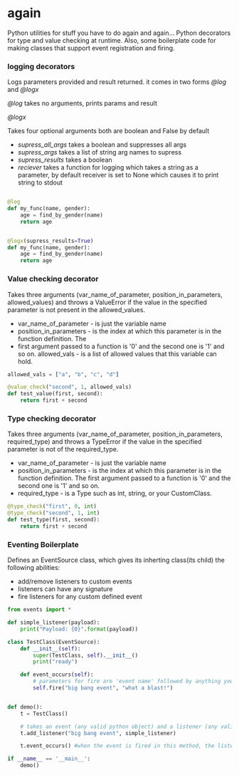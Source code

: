 again
=======
Python utilities for stuff you have to do again and again...
Python decorators for type and value checking at runtime. Also, some boilerplate code for making classes that support event registration and firing.


### logging decorators

Logs parameters provided and result returned. it comes in two forms _@log_ and _@logx_

*@log* takes no arguments, prints params and result

*@logx*

Takes four optional arguments both are boolean and False by default
 - *supress_all_args* takes a boolean and suppresses all args
 - *supress_args* takes a list of string arg names to supress
 - *supress_results* takes a boolean
 - *reciever* takes a function for logging which takes a string as a parameter, by default receiver
   is set to None which causes it to print string to stdout


``` python

@log
def my_func(name, gender):
    age = find_by_gender(name)
    return age
```

``` python

@logx(supress_results=True)
def my_func(name, gender):
    age = find_by_gender(name)
    return age
```


### Value checking decorator

Takes three arguments (var_name_of_parameter, position_in_parameters, allowed_values) and throws a
ValueError if the value in the specified parameter is not present in the allowed_values.

* var_name_of_parameter - is just the variable name
* position_in_parameters - is the index at which this parameter is in the function definition. The
* first argument passed to a function is '0' and the second one is '1' and so on.
allowed_vals - is a list of allowed values that this variable can hold.

``` python
allowed_vals = ["a", "b", "c", "d"]

@value_check("second", 1, allowed_vals)
def test_value(first, second):
    return first + second
```

### Type checking decorator

Takes three arguments (var_name_of_parameter, position_in_parameters, required_type) and throws a
TypeError if the value in the specified parameter is not of the required_type.

* var_name_of_parameter - is just the variable name
* position_in_parameters - is the index at which this parameter is in the function definition. The
first argument passed to a function is '0' and the second one is '1' and so on.
* required_type - is a Type such as int, string, or your CustomClass.

``` python
@type_check("first", 0, int)
@type_check("second", 1, int)
def test_type(first, second):
    return first + second
```


### Eventing Boilerplate

Defines an EventSource class, which gives its inherting class(its child) the following abilities:
* add/remove listeners to custom events
* listeners can have any signature
* fire listeners for any custom defined event


``` python
from events import *

def simple_listener(payload):
    print("Payload: {0}".format(payload))

class TestClass(EventSource):
    def __init__(self):
        super(TestClass, self).__init__()
        print("ready")

    def event_occurs(self):
        # parameters for fire are 'event name' followed by anything you want to pass to the listener
        self.fire("big bang event", "what a blast!")


def demo():
    t = TestClass()

    # takes an event (any valid python object) and a listener (any valid python function)
    t.add_listener("big bang event", simple_listener)

    t.event_occurs() #when the event is fired in this method, the listener is informed

if __name__ == '__main__':
    demo()
```
